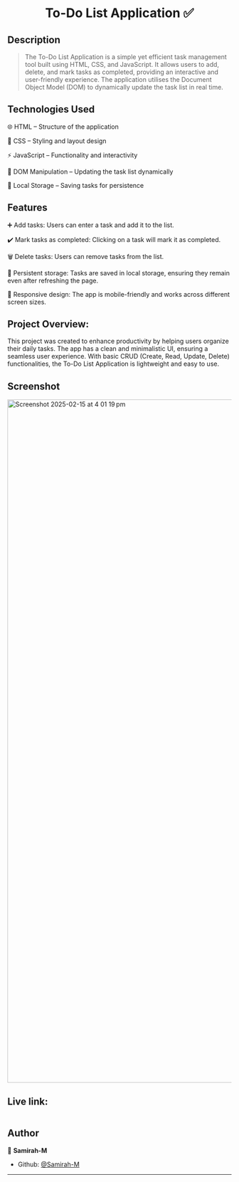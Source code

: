 <h1 align="center">To-Do List Application ✅</h1>

## Description

> The To-Do List Application is a simple yet efficient task management tool built using HTML, CSS, and JavaScript. It allows users to add, delete, and mark tasks as completed, providing an interactive and user-friendly experience. The application utilises the Document Object Model (DOM) to dynamically update the task list in real time.

## Technologies Used

🌐 HTML – Structure of the application

🎨 CSS – Styling and layout design

⚡ JavaScript – Functionality and interactivity

🔄 DOM Manipulation – Updating the task list dynamically

💾 Local Storage – Saving tasks for persistence

## Features

➕ Add tasks: Users can enter a task and add it to the list.

✔️ Mark tasks as completed: Clicking on a task will mark it as completed.

🗑️ Delete tasks: Users can remove tasks from the list.

💾 Persistent storage: Tasks are saved in local storage, ensuring they remain even after refreshing the page.

📱 Responsive design: The app is mobile-friendly and works across different screen sizes.

## Project Overview:
This project was created to enhance productivity by helping users organize their daily tasks. The app has a clean and minimalistic UI, ensuring a seamless user experience. With basic CRUD (Create, Read, Update, Delete) functionalities, the To-Do List Application is lightweight and easy to use.

## Screenshot

<img width="1536" alt="Screenshot 2025-02-15 at 4 01 19 pm" src="https://github.com/user-attachments/assets/317aba78-a7ef-418a-b599-5154abeae289" />

## Live link:
```

```

## Author

👤 **Samirah-M**

* Github: [@Samirah-M](https://github.com/Samirah-M)

***
